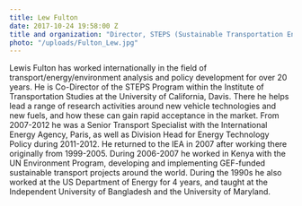 ```yaml
---
title: Lew Fulton
date: 2017-10-24 19:58:00 Z
title and organization: "Director, STEPS (Sustainable Transportation Energy Pathways), UC Davis ITS"
photo: "/uploads/Fulton_Lew.jpg"
---
```

Lewis Fulton has worked internationally in the field of transport/energy/environment analysis and policy development for over 20 years. He is Co-Director of the STEPS Program within the Institute of Transportation Studies at the University of California, Davis. There he helps lead a range of research activities around new vehicle technologies and new fuels, and how these can gain rapid acceptance in the market. From 2007-2012 he was a Senior Transport Specialist with the International Energy Agency, Paris, as well as Division Head for Energy Technology Policy during 2011-2012. He returned to the IEA in 2007 after working there originally from 1999-2005. During 2006-2007 he worked in Kenya with the UN Environment Program, developing and implementing GEF-funded sustainable transport projects around the world. During the 1990s he also worked at the US Department of Energy for 4 years, and taught at the Independent University of Bangladesh and the University of Maryland.
